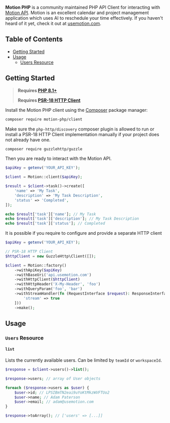 **Motion PHP** is a community maintained PHP API Client for interacting with [Motion API](https://docs.usemotion.com/docs/motion-rest-api/44e37c461ba67-motion-rest-api). Motion is an excellent calendar and project management application which uses AI to reschedule your time effectively. If you haven't heard of it yet, check it out at [usemotion.com](https://www.usemotion.com/).

## Table of Contents
- [Getting Started](#getting-started)
- [Usage](#usage)
  - [Users Resource](#users-resource)
  


## Getting Started
> **Requires [PHP 8.1+](https://php.net/releases/)**
> 
> **Requires [PSR-18 HTTP Client](https://packagist.org/providers/psr/http-client-implementation)**

Install the Motion PHP client using the [Composer](https://getcomposer.org/) package manager:

```bash
composer require motion-php/client
```

Make sure the `php-http/discovery` composer plugin is allowed to run or install a PSR-18 HTTP Client implementation manually if your project does not already have one.

```bash
composer require guzzlehttp/guzzle
```

Then you are ready to interact with the Motion API.

```php
$apiKey = getenv('YOUR_API_KEY');

$client = Motion::client($apiKey);

$result = $client->task()->create([
    'name' => 'My Task',
    'description' => 'My Task Description',
    'status' => 'Completed',
]);

echo $result['task']['name']; // My Task
echo $result['task']['description']; // My Task Description
echo $result['task']['status']; // Completed
```

It is possible if you require to configure and provide a separate HTTP client

```php
$apiKey = getenv('YOUR_API_KEY');

// PSR-18 HTTP Client
$httpClient = new GuzzleHttp\Client([]);

$client = Motion::factory()
    ->withApiKey($apiKey)
    ->withBaseUri('api.usemotion.com')
    ->withHttpClient($httpClient)
    ->withHttpHeader('X-My-Header', 'foo')
    ->withQueryParam('foo', 'bar')
    ->withStreamHandler(fn (RequestInterface $request): ResponseInterface => $client->send($request, [
        'stream' => true
    ]))
    ->make();

```

## Usage

### `Users` Resource

#### `list`

Lists the currently available users. Can be limited by `teamId` or `workspaceId`.

```php
$response = $client->users()->list();

$response->users; // array of User objects

foreach ($response->users as $user) {
    $user->id; // LPSIBmTN2eai9uYoKtMkzWVFTUo2
    $user->name; // Adam Paterson
    $user->email; // adam@usemotion.com
}

$response->toArray(); // ['users' => [...]]
```